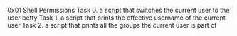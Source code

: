 0x01 Shell Permissions
Task 0. a script that switches the current user to the user betty
Task 1. a script that prints the effective username of the current user
Task 2. a script that prints all the groups the current user is part of
